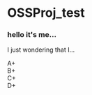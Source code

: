 # OSSProj_test

### hello it's me...

I just wondering that I...

A+ </br>
B+ </br>
C+ </br>
D+ </br>
